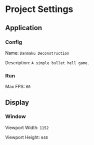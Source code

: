 # Project Settings

## Application

### Config

Name: `Danmaku Deconstruction`

Description: `A simple bullet hell game.`

### Run

Max FPS: `60`

## Display

### Window

Viewport Width: `1152`

Viewport Height: `648`
